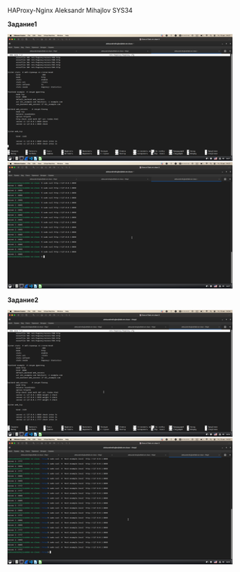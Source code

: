 HAProxy-Nginx Aleksandr Mihajlov SYS34  
  
**Задание1**  
  
![alt text](https://github.com/AleksandrMihajlov/HAProxy-Nginx/blob/main/1.png)  
![alt text](https://github.com/AleksandrMihajlov/HAProxy-Nginx/blob/main/1.1.png)  
  
**Задание2**
  
![alt text](https://github.com/AleksandrMihajlov/HAProxy-Nginx/blob/main/2.png)  
![alt text](https://github.com/AleksandrMihajlov/HAProxy-Nginx/blob/main/2.1.png)